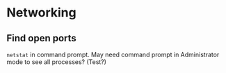 # Networking


## Find open ports

`netstat` in command prompt. May need command prompt in Administrator mode to
see all processes? (Test?)
